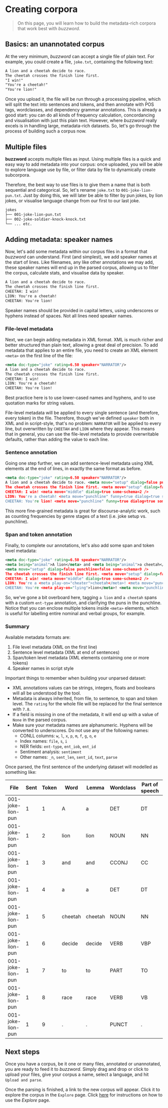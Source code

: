 # Creating corpora

> On this page, you will learn how to build the metadata-rich corpora that work best with *buzzword*.

## Basics: an unannotated corpus

At the very minimum, *buzzword* can accept a single file of plain text. For example, you could create a file, `joke.txt`, containing the following text:

```xml
A lion and a cheetah decide to race.      
The cheetah crosses the finish line first.
"I win!"
"You're a cheetah!"
"You're lion!"
```

Once you upload it, the file will be run through a processing pipeline, which will split the text into sentences and tokens, and then annotate with POS tags, wordclasses, and dependency grammar annotations. This is already a good start: you can do all kinds of frequency calculation, concordancing and visualisation with just this plain text. However, where *buzzword* really excels is in handling large, metadata-rich datasets. So, let's go through the process of building such a corpus now.

## Multiple files

**buzzword** accepts multiple files as input. Using multiple files is a quick and easy way to add metadata into your corpus: once uploaded, you will be able to explore language use by file, or filter data by file to dynamically create subcorpora.

Therefore, the best way to use files is to give them a name that is both sequential and categorical. So, let's rename `joke.txt` to `001-joke-lion-pun.txt`. Just by doing this, we will later be able to filter by pun jokes, by lion jokes, or visualise language change from our first to our last joke.

```xml
jokes
├── 001-joke-lion-pun.txt
├── 002-joke-soldier-knock-knock.txt
└── ... etc.
```

## Adding metadata: speaker names

Now, let's add some metadata within our corpus files in a format that *buzzword* can understand. First (and simplest), we add speaker names at the start of lines. Like filenames, any like other annotations we may add, these speaker names will end up in the parsed corpus, allowing us to filter the corpus, calculate stats, and visualise data by speaker.

```xml
A lion and a cheetah decide to race. 
The cheetah crosses the finish line first.
CHEETAH: I win!
LION: You're a cheetah!
CHEETAH: You're lion!
```

Speaker names should be provided in capital letters, using underscores or hyphens instead of spaces. Not all lines need speaker names.

### File-level metadata

Next, we can begin adding metadata in XML format. XML is much richer and better structured than plain text, allowing a great deal of precision. To add metadata that applies to an entire file, you need to create an XML element `<meta>` on the first line of the file:


```xml
<meta doc-type="joke" rating=6.50 speaker="NARRATOR"/>
A lion and a cheetah decide to race. 
The cheetah crosses the finish line first.
CHEETAH: I win!
LION: You're a cheetah!
CHEETAH: You're lion!
```

Best practice here is to use lower-cased names and hyphens, and to use quotation marks for string values. 

File-level metadata will be applied to every single sentence (and therefore, every token) in the file. Therefore, though we've defined `speaker` both in XML and in script-style, that's no problem: `NARRATOR` will be applied to every line, but overwritten by `CHEETAH` and `LION` where they appear. This means that in general, you can use the file-level metadata to provide overwritable defaults, rather than adding the value to each line.

### Sentence annotation

Going one step further, we can add sentence-level metadata using XML elements at the end of lines, in exactly the same format as before.

```xml
<meta doc-type="joke" rating=6.50 speaker="NARRATOR"/>
A lion and a cheetah decide to race. <meta move="setup" dialog=false punchline=false some-schema=9 />
The cheetah crosses the finish line first. <meta move="setup" dialog=false punchline=false />
CHEETAH: I win! <meta move="middle" dialog=true some-schema=2 />
LION: You're a cheetah! <meta move="punchline" funny=true dialog=true some-schema=3 />
CHEETAH: You're lion! <meta move="punchline" funny=true dialog=true some-schema=4 rating=7.8 />
```

This more fine-grained metadata is great for discourse-analytic work, such as counting frequencies by genre stages of a text (i.e. joke setup vs. punchline).

### Span and token annotation

Finally, to complete our annotations, let's also add some span and token level metadata:

```xml
<meta doc-type="joke" rating=6.50 speaker="NARRATOR"/>
<meta being="animal">A lion</meta> and <meta being="animal">a cheetah</meta> decide to race. 
<meta move="setup" dialog=false punchline=false some-schema=9 />
The cheetah crosses the finish line first. <meta move="setup" dialog=false punchline=false />
CHEETAH: I win! <meta move="middle" dialog=true some-schema=2 />
LION: You're a <meta play-on="cheater">cheetah</meta>! <meta move="punchline" funny=true dialog=true some-schema=3 />
CHEETAH: You're <meta play-on="lying">lion</meta>! <meta move="punchline" funny=true dialog=true some-schema=4 rating=7.8 />
```

So, we've gone a bit overboard here, tagging `a lion` and `a cheetah` spans with a custom `ent-type` annotation, and clarifying the puns in the punchline. Notice that you can enclose multiple tokens inside `<meta>` elements, which is useful for labelling entire nominal and verbal groups, for example.

### Summary

Available metadata formats are:

1. File level metadata (XML on the first line)
2. Sentence level metadata (XML at end of sentences)
3. Span/token level metadata (XML elements containing one or more tokens)
4. Speaker names in script style

Important things to remember when building your unparsed dataset:

* XML annotations values can be strings, integers, floats and booleans will all be understood by the tool.
* Metadata is always inherited, from file, to sentence, to span and token level. The `rating` for the whole file will be replaced for the final sentence with `7.8`.
* If a field is missing in one of the metadata, it will end up with a value of `None` in the parsed corpus.
* Make sure your metadata names are alphanumeric. Hyphens will be converted to underscores. Do not use any of the following names:
  * CONLL columns: `w`, `l`, `x`, `p`, `m`, `f`, `g`, `o`, `e`
  * Index names: `file`, `s`, `i`
  * NER fields: `ent-type`, `ent_iob`, `ent_id`
  * Sentiment analysis: `sentiment`
  * Other names: `_n`, `sent_len`, `sent_id`, `text`, `parse`

Once parsed, the first sentence of the underlying dataset will modelled as something like:

| File     | Sent   | Token   | Word    | Lemma   | Wordclass   | Part of speech   |   Governor index | Dependency role   | Extra   | dialog   | doc_type   |   ent_id | ent_iob   | being   | funny   | move   | play_on   | punchline   |   rating |   sent_id |   sent_len |   some_schema | Speaker   |
|------|----|----|---------|---------|-------------|------------------|------------------|-------------------|-----|----------|------------|----------|-----------|------------|---------|--------|-----------|-------------|----------|-----------|------------|---------------|-----------|
| 001-joke-lion-pun |  1 |  1 | A       | a       | DET         | DT               |                2 | det               | _   | False    | joke       |        0 | O         | animal     | _       | setup  | _         | False       |      6.5 |         1 |          9 |             9 | NARRATOR  |
| 001-joke-lion-pun |  1 |  2 | lion    | lion    | NOUN        | NN               |                6 | nsubj             | _   | False    | joke       |        0 | O         | animal     | _       | setup  | _         | False       |      6.5 |         1 |          9 |             9 | NARRATOR  |
| 001-joke-lion-pun |  1 |  3 | and     | and     | CCONJ       | CC               |                2 | cc                | _   | False    | joke       |        0 | O         |            | _       | setup  | _         | False       |      6.5 |         1 |          9 |             9 | NARRATOR  |
| 001-joke-lion-pun |  1 |  4 | a       | a       | DET         | DT               |                5 | det               | _   | False    | joke       |        0 | O         | animal     | _       | setup  | _         | False       |      6.5 |         1 |          9 |             9 | NARRATOR  |
| 001-joke-lion-pun |  1 |  5 | cheetah | cheetah | NOUN        | NN               |                2 | conj              | _   | False    | joke       |        0 | O         | animal     | _       | setup  | _         | False       |      6.5 |         1 |          9 |             9 | NARRATOR  |
| 001-joke-lion-pun |  1 |  6 | decide  | decide  | VERB        | VBP              |                0 | ROOT              | _   | False    | joke       |        0 | O         |            | _       | setup  | _         | False       |      6.5 |         1 |          9 |             9 | NARRATOR  |
| 001-joke-lion-pun |  1 |  7 | to      | to      | PART        | TO               |                8 | aux               | _   | False    | joke       |        0 | O         |            | _       | setup  | _         | False       |      6.5 |         1 |          9 |             9 | NARRATOR  |
| 001-joke-lion-pun |  1 |  8 | race    | race    | VERB        | VB               |                6 | xcomp             | _   | False    | joke       |        0 | O         |            | _       | setup  | _         | False       |      6.5 |         1 |          9 |             9 | NARRATOR  |
| 001-joke-lion-pun |  1 |  9 | .       | .       | PUNCT       | .                |                6 | punct             | _   | False    | joke       |        0 | O         |            | _       | setup  | _         | False       |      6.5 |         1 |          9 |             9 | NARRATOR  |

## Next steps

Once you have a corpus, be it one or many files, annotated or unannotated, you are ready to feed it to *buzzword*. Simply drag and drop or click to upload your files, give your corpus a name, select a language, and hit `Upload and parse`. 

Once the parsing is finished, a link to the new corpus will appear. Click it to explore the corpus in the `Explore` page. Click [here](guide.md) for instructions on how to use the *Explore* page.
